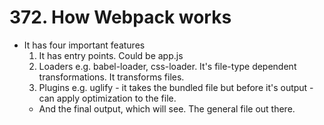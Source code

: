 # 372. How Webpack works
- It has four important features
    1. It has entry points. Could be app.js
    2. Loaders e.g. babel-loader, css-loader. It's file-type dependent transformations. It transforms files.
    3. Plugins e.g. uglify - it takes the bundled file but before it's output - can apply optimization to the file.
    - And the final output, which will see. The general file out there. 